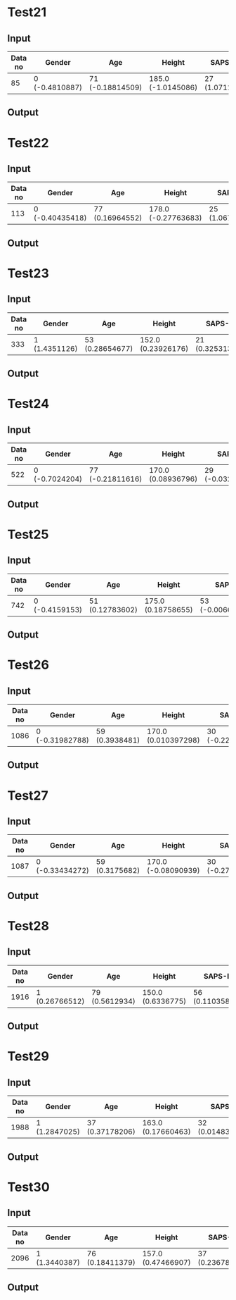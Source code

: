 # Test21

## Input
| Data no | Gender             | Age               | Height           | SAPS-II        | OASIS          | GCS            | SpO2           | FiO2         | MBP              | VT               | VE              | HR              | RR              | PiMAX         | COPD          | PCO2         | Pred XGBoost | Prob XGB(0) | Prob XGB(1)  | Extubation Failure |
|---------|--------------------|-------------------|------------------|----------------|----------------|----------------|----------------|--------------|------------------|------------------|-----------------|-----------------|-----------------|---------------|---------------|--------------|--------------|-------------|-------------|---------------------|
| 85      | 0 (-0.4810887)     | 71 (-0.18814509)  | 185.0 (-1.0145086)| 27 (1.071193)  | 40 (-0.46984413)| 1.0 (1.0085062) | 96 (-2.2014208) | 40 (-0.10133471) | 79.74074074 (-0.435567) | 483.1428571 (0.25321162) | 9.8 (0.40371418)  | 69.59259259 (-0.14262427) | 19.06451613 (-0.04110497) | 19.85714286 (1.8733426) | 0 (0.018254949) | NA (2.2016616) | 1 | 0.4031492  | 0.5968508  | 0                     |




## Output

# Test22

## Input
| Data no | Gender             | Age               | Height           | SAPS-II        | OASIS          | GCS            | SpO2           | FiO2         | MBP              | VT               | VE              | HR              | RR              | PiMAX         | COPD          | PCO2         | Pred XGBoost | Prob XGB(0) | Prob XGB(1)  | Extubation Failure |
|---------|--------------------|-------------------|------------------|----------------|----------------|----------------|----------------|--------------|------------------|------------------|-----------------|-----------------|-----------------|---------------|---------------|--------------|--------------|-------------|-------------|---------------------|
| 113     | 0 (-0.40435418)    | 77 (0.16964552)   | 178.0 (-0.27763683)| 25 (1.0674188) | 32 (0.11276499) | 1.0 (1.0816295) | 99 (0.7009252)  | 40 (-0.020607729) | 70.87878788 (2.1575918) | 585.0 (-0.54393417)   | 10.10909091 (-0.34220862)| 72.09375 (0.4832612)   | 17.18918919 (0.0960606)   | NA (0.4065719) | 1 (-0.14458725) | NA (1.860215) | 1 | 0.0064265  | 0.9935735  | 0                     |

## Output

# Test23

## Input
| Data no | Gender             | Age               | Height           | SAPS-II        | OASIS          | GCS            | SpO2           | FiO2         | MBP              | VT               | VE              | HR              | RR              | PiMAX         | COPD          | PCO2         | Pred XGBoost | Prob XGB(0) | Prob XGB(1)  | Extubation Failure |
|---------|--------------------|-------------------|------------------|----------------|----------------|----------------|----------------|--------------|------------------|------------------|-----------------|-----------------|-----------------|---------------|---------------|--------------|--------------|-------------|-------------|---------------------|
| 333     | 1 (1.4351126)      | 53 (0.28654677)   | 152.0 (0.23926176) | 21 (0.32531324) | 29 (0.67442185) | 1.0 (0.22730601) | 98 (0.08480854)  | 40 (-0.022649854) | 96.36 (-3.0912213) | 390.7857143 (0.4709988) | 5.114285714 (0.15492103) | 77.76 (0.20635141)   | 14.10714286 (2.258318) | 15.28571429 (-0.20952225) | 1 (-0.5537527) | NA (0.7181759) | 1 | 0.13675576 | 0.86324424 | 0                     |


## Output


# Test24

## Input
| Data no | Gender             | Age               | Height           | SAPS-II        | OASIS          | GCS            | SpO2           | FiO2         | MBP              | VT               | VE              | HR              | RR              | PiMAX         | COPD          | PCO2         | Pred XGBoost | Prob XGB(0) | Prob XGB(1)  | Extubation Failure |
|---------|--------------------|-------------------|------------------|----------------|----------------|----------------|----------------|--------------|------------------|------------------|-----------------|-----------------|-----------------|---------------|---------------|--------------|--------------|-------------|-------------|---------------------|
| 522     | 0 (-0.7024204)     | 77 (-0.21811616)  | 170.0 (0.08936796) | 29 (-0.03283065) | 32 (0.06344001) | NA (0.7473769)  | 100 (-0.27826864) | 40 (-0.11654257) | 73.67741935 (-0.374403) | 395.3076923 (0.6073673) | 5.8 (0.12640932)  | 70.80645161 (0.5741328) | 14.8125 (1.6628948) | 15.83333333 (-0.51074296) | 0 (0.034907624) | NA (2.16492) | 1 | 0.0775861  | 0.9224139  | 0                     |


## Output

# Test25

## Input
| Data no | Gender             | Age               | Height           | SAPS-II        | OASIS          | GCS            | SpO2           | FiO2         | MBP              | VT               | VE              | HR              | RR              | PiMAX         | COPD          | PCO2         | Pred XGBoost | Prob XGB(0) | Prob XGB(1)  | Extubation Failure |
|---------|--------------------|-------------------|------------------|----------------|----------------|----------------|----------------|--------------|------------------|------------------|-----------------|-----------------|-----------------|---------------|---------------|--------------|--------------|-------------|-------------|---------------------|
| 742     | 0 (-0.4159153)     | 51 (0.12783602)   | 175.0 (0.18758655) | 53 (-0.006669096) | 44 (-0.5891615) | 1.0 (0.58481985) | 96 (-2.0889275) | 40 (-0.02781691) | 64.16 (1.2785344) | 521.1052632 (0.85066974) | 9.1 (0.10368514)  | 80.6 (-0.053743146) | 13.81481481 (0.49708253) | 12.14285714 (0.30103517) | 0 (0.033266973) | NA (1.5703971) | 1 | 0.27075547 | 0.72924453 | 0                     |


## Output


# Test26

## Input
| Data no | Gender             | Age               | Height           | SAPS-II        | OASIS          | GCS            | SpO2           | FiO2         | MBP              | VT               | VE              | HR              | RR              | PiMAX         | COPD          | PCO2         | Pred XGBoost | Prob XGB(0) | Prob XGB(1)  | Extubation Failure |
|---------|--------------------|-------------------|------------------|----------------|----------------|----------------|----------------|--------------|------------------|------------------|-----------------|-----------------|-----------------|---------------|---------------|--------------|--------------|-------------|-------------|---------------------|
| 1086    | 0 (-0.31982788)    | 59 (0.3938481)    | 170.0 (0.010397298) | 30 (-0.22569072) | 32 (0.47653112) | 6.0 (-0.5546131) | 100 (-0.25318348) | 35 (-0.19187097) | 71.07692308 (0.90002024) | 479.0 (0.5080104) | 8.071428571 (-0.1999301) | 83.0 (0.46483564) | 17.51515152 (0.36689496) | 19.5 (2.436294) | 0 (0.10262804) | NA (2.1086848) | 1 | 0.0093671 | 0.9906329 | 0                     |


## Output



# Test27

## Input
| Data no | Gender             | Age               | Height           | SAPS-II        | OASIS          | GCS            | SpO2           | FiO2         | MBP              | VT               | VE              | HR              | RR              | PiMAX         | COPD          | PCO2         | Pred XGBoost | Prob XGB(0) | Prob XGB(1)  | Extubation Failure |
|---------|--------------------|-------------------|------------------|----------------|----------------|----------------|----------------|--------------|------------------|------------------|-----------------|-----------------|-----------------|---------------|---------------|--------------|--------------|-------------|-------------|---------------------|
| 1087    | 0 (-0.33434272)    | 59 (0.3175682)    | 170.0 (-0.08090939) | 30 (-0.27850294) | 32 (0.24930084) | 6.0 (-0.36310896) | 100 (-0.4876952) | 35 (-0.041668616) | 71.07692308 (0.6941891) | 479.0 (0.50254554) | 8.071428571 (-0.1663576) | 83.0 (0.15495525) | 17.51515152 (0.35240299) | 15.85714286 (-0.9219609) | 0 (0.10262804) | NA (1.991307) | 1 | 0.4186147 | 0.5813853 | 0                     |



## Output


# Test28

## Input
| Data no | Gender             | Age               | Height           | SAPS-II        | OASIS          | GCS            | SpO2           | FiO2         | MBP              | VT               | VE              | HR              | RR              | PiMAX         | COPD          | PCO2         | Pred XGBoost | Prob XGB(0) | Prob XGB(1)  | Extubation Failure |
|---------|--------------------|-------------------|------------------|----------------|----------------|----------------|----------------|--------------|------------------|------------------|-----------------|-----------------|-----------------|---------------|---------------|--------------|--------------|-------------|-------------|---------------------|
| 1916    | 1 (0.26766512)     | 79 (0.5612934)    | 150.0 (0.6336775) | 56 (0.11035846) | 35 (-0.06754215) | 1.0 (0.8786525) | 95 (-1.5972198) | 21 (-0.0631444) | 60.71428571 (1.779709) | 366.0 (-1.2160549) | 10.92 (0.120769985)  | 69.63636364 (0.08585781) | 33.90909091 (-0.22300321) | 11.0 (-0.10708958) | 0 (0.0251669) | NA (1.9349667) | 1 | 0.14651823 | 0.85348177 | 0                     |

## Output


# Test29

## Input
| Data no | Gender             | Age               | Height           | SAPS-II        | OASIS          | GCS            | SpO2           | FiO2         | MBP              | VT               | VE              | HR              | RR              | PiMAX         | COPD          | PCO2         | Pred XGBoost | Prob XGB(0) | Prob XGB(1)  | Extubation Failure |
|---------|--------------------|-------------------|------------------|----------------|----------------|----------------|----------------|--------------|------------------|------------------|-----------------|-----------------|-----------------|---------------|---------------|--------------|--------------|-------------|-------------|---------------------|
| 1988    | 1 (1.2847025)      | 37 (0.37178206)   | 163.0 (0.17660463) | 32 (0.014839723) | 34 (0.40655333) | 1.0 (0.5013528) | 100 (-0.22305681) | 40 (-0.11454168) | 104.6774194 (-2.4009063) | 426.4444444 (0.16791472) | 6.044444444 (0.32358548) | 112.2258065 (-0.6672291) | 14.61764706 (2.6833842) | 10.22222222 (0.09289202) | 0 (0.11062361) | NA (-0.15667579) | 1 | 0.22971195 | 0.77028805 | 0                     |



## Output


# Test30

## Input

| Data no | Gender             | Age               | Height           | SAPS-II        | OASIS          | GCS            | SpO2           | FiO2         | MBP              | VT               | VE              | HR              | RR              | PiMAX         | COPD          | PCO2         | Pred XGBoost | Prob XGB(0) | Prob XGB(1)  | Extubation Failure |
|---------|--------------------|-------------------|------------------|----------------|----------------|----------------|----------------|--------------|------------------|------------------|-----------------|-----------------|-----------------|---------------|---------------|--------------|--------------|-------------|-------------|---------------------|
| 2096    | 1 (1.3440387)      | 76 (0.18411379)   | 157.0 (0.47466907) | 37 (0.23678267) | 48 (-0.4644948) | 6.0 (-0.6147401) | 100 (-0.25329375) | 40 (-0.13109617) | 91.68 (-2.2749815) | 466.8125 (0.35474047) | 5.95 (0.04568608) | 63.32 (0.42380786) | 13.7 (2.242811) | 24.0 (-0.41907284) | 0 (0.033802707) | NA (1.7818451) | 1 | 0.1676004 | 0.8323996 | 0                     |

## Output

